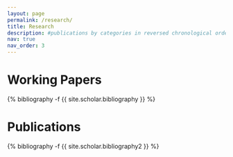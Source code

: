 ```yaml
---
layout: page
permalink: /research/
title: Research
description: #publications by categories in reversed chronological order. generated by jekyll-scholar.
nav: true
nav_order: 3
---
```

<!-- _pages/research.md -->
<div class="publications">

<h1>Working Papers</h1>

{% bibliography -f {{ site.scholar.bibliography }} %}

<h1>Publications</h1>

{% bibliography -f {{ site.scholar.bibliography2 }} %}


</div>

